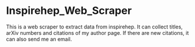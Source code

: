 # Inspirehep_Web_Scraper
This is a web scraper to extract data from inspirehep. It can collect titles, arXiv numbers and citations of my author page. If there are new citations, it can also send me an email.
